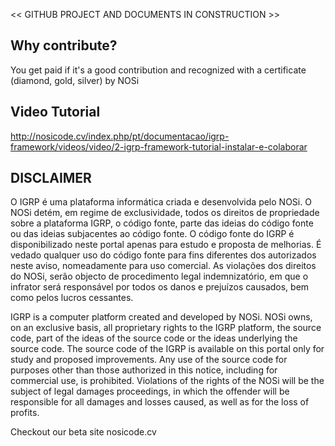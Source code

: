 << GITHUB PROJECT AND DOCUMENTS IN CONSTRUCTION >>

## Why contribute?

You get paid if it's a good contribution and recognized with a certificate (diamond, gold, silver) by NOSi


## Video Tutorial
http://nosicode.cv/index.php/pt/documentacao/igrp-framework/videos/video/2-igrp-framework-tutorial-instalar-e-colaborar

## DISCLAIMER

O IGRP é uma plataforma informática criada e desenvolvida pelo NOSi.
O NOSi detém, em regime de exclusividade, todos os direitos de propriedade sobre a plataforma IGRP, o código fonte, parte das ideias do código fonte ou das ideias subjacentes ao código fonte.
O código fonte do IGRP é disponibilizado neste portal apenas para estudo e proposta de melhorias.
É vedado qualquer uso do código fonte para fins diferentes dos autorizados neste aviso, nomeadamente para uso comercial.
As violações dos direitos do NOSi, serão objecto de procedimento legal indemnizatório, em que o infrator será responsável por todos os danos e prejuízos causados, bem como pelos lucros cessantes.

IGRP is a computer platform created and developed by NOSi.
NOSi owns, on an exclusive basis, all proprietary rights to the IGRP platform, the source code, part of the ideas of the source code or the ideas underlying the source code.
The source code of the IGRP is available on this portal only for study and proposed improvements.
Any use of the source code for purposes other than those authorized in this notice, including for commercial use, is prohibited.
Violations of the rights of the NOSi will be the subject of legal damages proceedings, in which the offender will be responsible for all damages and losses caused, as well as for the loss of profits.


Checkout our beta site nosicode.cv
